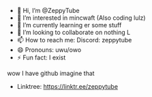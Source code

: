 - 👋 Hi, I’m @ZeppyTube
- 👀 I’m interested in mincwaft (Also coding lulz)
- 🌱 I’m currently learning er some stuff
- 💞️ I’m looking to collaborate on nothing L
- 📫 How to reach me: Discord: zeppytube
- 😄 Pronouns: uwu/owo
- ⚡ Fun fact: I exist

wow I have github imagine that
- Linktree: https://linktr.ee/zeppytube

